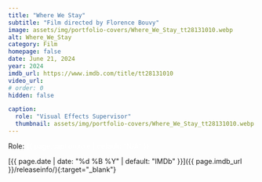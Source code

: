 ```yaml
---
title: "Where We Stay"
subtitle: "Film directed by Florence Bouvy"
image: assets/img/portfolio-covers/Where_We_Stay_tt28131010.webp
alt: Where_We_Stay
category: Film
homepage: false
date: June 21, 2024
year: 2024
imdb_url: https://www.imdb.com/title/tt28131010
video_url: 
# order: 0
hidden: false

caption:
  role: "Visual Effects Supervisor"
  thumbnail: assets/img/portfolio-covers/Where_We_Stay_tt28131010.webp
---
```

Role: <span style="color:white">{{ page.caption.role | default: "N/A" }}</span>

[{{ page.date | date: "%d %B %Y" | default: "IMDb" }}]({{ page.imdb_url }}/releaseinfo/){:target="_blank"}


